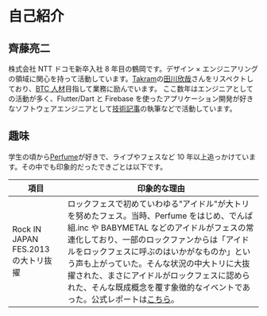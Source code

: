 # 自己紹介

## 齊藤亮二

株式会社 NTT ドコモ新卒入社 8 年目の鶴岡です。デザイン × エンジニアリングの領域に関心を持って活動しています。[Takram](https://ja.takram.com/)の[田川欣哉](https://twitter.com/_tagawa)さんをリスペクトしており、[BTC 人材](https://globis.jp/article/7214)目指して業務に励んでいます。
ここ数年はエンジニアとしての活動が多く、Flutter/Dart と Firebase を使ったアプリケーション開発が好きなソフトウェアエンジニアとして[技術記事](https://zenn.dev/tsuruo)の執筆などで活動しています。

## 趣味

学生の頃から[Perfume](https://www.perfume-web.jp/)が好きで、ライブやフェスなど 10 年以上追っかけています。その中でも印象的だったできごとは以下です。

| 項目                                | 印象的な理由                                                                                                                                                                                                                                                                                                                                                                                                                                                       |
| ----------------------------------- | ------------------------------------------------------------------------------------------------------------------------------------------------------------------------------------------------------------------------------------------------------------------------------------------------------------------------------------------------------------------------------------------------------------------------------------------------------------------ |
| Rock IN JAPAN FES.2013 の大トリ抜擢 | ロックフェスで初めていわゆる"アイドル"が大トリを努めたフェス。当時、Perfume をはじめ、でんぱ組.inc や BABYMETAL などのアイドルがフェスの常連化しており、一部のロックファンからは「アイドルをロックフェスに呼ぶのはいかがなものか」という声も上がっていた。そんな状況の中大トリに大抜擢された、まさにアイドルがロックフェスに認められた、そんな既成概念を覆す象徴的なイベントであった。公式レポートは[こちら](https://rockinon.com/quick/rijfes2013/detail/86272)。 |
